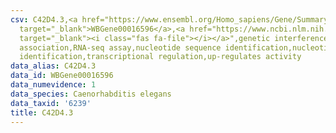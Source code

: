 ```yaml
---
csv: C42D4.3,<a href="https://www.ensembl.org/Homo_sapiens/Gene/Summary?db=core;g=WBGene00016596"
  target="_blank">WBGene00016596</a>,<a href="https://www.ncbi.nlm.nih.gov/pubmed/27496166"
  target="_blank"><i class="fas fa-file"></i></a>",genetic interference,functional
  association,RNA-seq assay,nucleotide sequence identification,nucleotide sequence
  identification,transcriptional regulation,up-regulates activity
data_alias: C42D4.3
data_id: WBGene00016596
data_numevidence: 1
data_species: Caenorhabditis elegans
data_taxid: '6239'
title: C42D4.3
---
```

